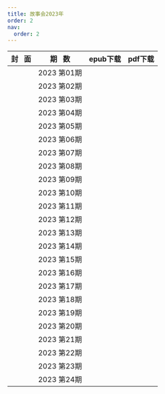 ```yaml
---
title: 故事会2023年
order: 2
nav:
  order: 2
---
```

| 封   面 |  期   数  | epub下载 | pdf下载 |
| :-------: | :----------: | -------- | ------- |
|          | 2023 第01期 |          |         |
|          | 2023 第02期 |          |         |
|          | 2023 第03期 |          |         |
|          | 2023 第04期 |          |         |
|          | 2023 第05期 |          |         |
|          | 2023 第06期 |          |         |
|          | 2023 第07期 |          |         |
|          | 2023 第08期 |          |         |
|          | 2023 第09期 |          |         |
|          | 2023 第10期 |          |         |
|          | 2023 第11期 |          |         |
|          | 2023 第12期 |          |         |
|          | 2023 第13期 |          |         |
|          | 2023 第14期 |          |         |
|          | 2023 第15期 |          |         |
|          | 2023 第16期 |          |         |
|          | 2023 第17期 |          |         |
|          | 2023 第18期 |          |         |
|          | 2023 第19期 |          |         |
|          | 2023 第20期 |          |         |
|          | 2023 第21期 |          |         |
|          | 2023 第22期 |          |         |
|          | 2023 第23期 |          |         |
|          | 2023 第24期 |          |         |
